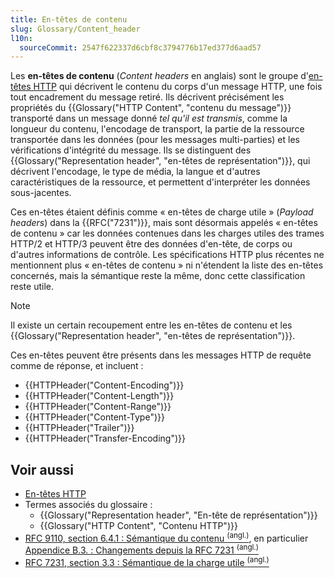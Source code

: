 ```yaml
---
title: En-têtes de contenu
slug: Glossary/Content_header
l10n:
  sourceCommit: 2547f622337d6cbf8c3794776b17ed377d6aad57
---
```


Les **en-têtes de contenu** (<i lang="en">Content headers</i> en anglais) sont le groupe d'[en-têtes HTTP](/fr/docs/Web/HTTP/Reference/Headers) qui décrivent le contenu du corps d'un message HTTP, une fois tout encadrement du message retiré.
Ils décrivent précisément les propriétés du {{Glossary("HTTP Content", "contenu du message")}} transporté dans un message donné _tel qu'il est transmis_, comme la longueur du contenu, l'encodage de transport, la partie de la ressource transportée dans les données (pour les messages multi-parties) et les vérifications d'intégrité du message.
Ils se distinguent des {{Glossary("Representation header", "en-têtes de représentation")}}, qui décrivent l'encodage, le type de média, la langue et d'autres caractéristiques de la ressource, et permettent d'interpréter les données sous-jacentes.

Ces en-têtes étaient définis comme «&nbsp;en-têtes de charge utile&nbsp;» (<i lang="en">Payload headers</i>) dans la {{RFC("7231")}}, mais sont désormais appelés «&nbsp;en-têtes de contenu&nbsp;» car les données contenues dans les charges utiles des trames HTTP/2 et HTTP/3 peuvent être des données d'en-tête, de corps ou d'autres informations de contrôle.
Les spécifications HTTP plus récentes ne mentionnent plus «&nbsp;en-têtes de contenu&nbsp;» ni n'étendent la liste des en-têtes concernés, mais la sémantique reste la même, donc cette classification reste utile.

> [!NOTE]
> Il existe un certain recoupement entre les en-têtes de contenu et les {{Glossary("Representation header", "en-têtes de représentation")}}.

Ces en-têtes peuvent être présents dans les messages HTTP de requête comme de réponse, et incluent&nbsp;:

- {{HTTPHeader("Content-Encoding")}}
- {{HTTPHeader("Content-Length")}}
- {{HTTPHeader("Content-Range")}}
- {{HTTPHeader("Content-Type")}}
- {{HTTPHeader("Trailer")}}
- {{HTTPHeader("Transfer-Encoding")}}

## Voir aussi

- [En-têtes HTTP](/fr/docs/Web/HTTP/Reference/Headers)
- Termes associés du glossaire&nbsp;:
  - {{Glossary("Representation header", "En-tête de représentation")}}
  - {{Glossary("HTTP Content", "Contenu HTTP")}}
- [RFC 9110, section 6.4.1&nbsp;: Sémantique du contenu <sup>(angl.)</sup>](https://httpwg.org/specs/rfc9110.html#rfc.section.6.4.1), en particulier [Appendice B.3.&nbsp;: Changements depuis la RFC 7231 <sup>(angl.)</sup>](https://httpwg.org/specs/rfc9110.html#changes.from.rfc.7231)
- [RFC 7231, section 3.3&nbsp;: Sémantique de la charge utile <sup>(angl.)</sup>](https://datatracker.ietf.org/doc/html/rfc7231#section-3.3)
